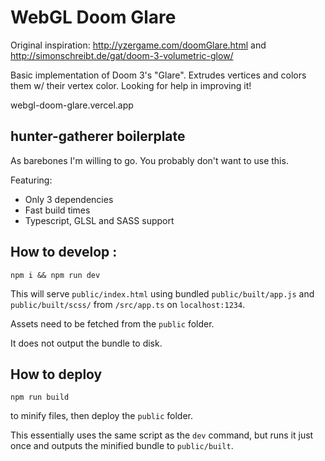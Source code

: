 # WebGL Doom Glare

Original inspiration: http://yzergame.com/doomGlare.html and http://simonschreibt.de/gat/doom-3-volumetric-glow/

Basic implementation of Doom 3's "Glare". Extrudes vertices and colors them w/ their vertex color.
Looking for help in improving it!

webgl-doom-glare.vercel.app

## hunter-gatherer boilerplate

As barebones I'm willing to go. You probably don't want to use this.

Featuring: 

- Only 3 dependencies
- Fast build times
- Typescript, GLSL and SASS support

## How to develop :

```
npm i && npm run dev
```

This will serve `public/index.html` using bundled `public/built/app.js` and `public/built/scss/` from `/src/app.ts` on `localhost:1234`.

Assets need to be fetched from the `public` folder.

It does not output the bundle to disk.

## How to deploy
```
npm run build
```

to minify files, then deploy the `public` folder.

This essentially uses the same script as the `dev` command, but runs it just once and outputs the minified bundle to `public/built`.
